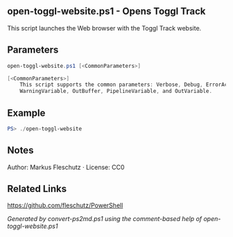 ## open-toggl-website.ps1 - Opens Toggl Track

This script launches the Web browser with the Toggl Track website.

## Parameters
```powershell
open-toggl-website.ps1 [<CommonParameters>]

[<CommonParameters>]
    This script supports the common parameters: Verbose, Debug, ErrorAction, ErrorVariable, WarningAction, 
    WarningVariable, OutBuffer, PipelineVariable, and OutVariable.
```

## Example
```powershell
PS> ./open-toggl-website

```

## Notes
Author: Markus Fleschutz · License: CC0

## Related Links
https://github.com/fleschutz/PowerShell

*Generated by convert-ps2md.ps1 using the comment-based help of open-toggl-website.ps1*
